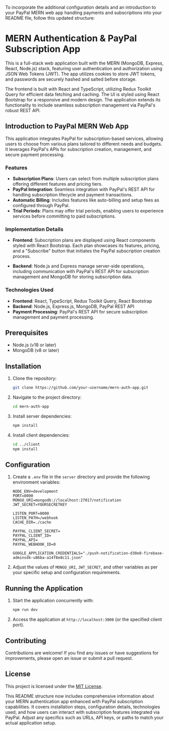 To incorporate the additional configuration details and an introduction to your PayPal MERN web app handling payments and subscriptions into your README file, follow this updated structure:

# MERN Authentication & PayPal Subscription App

This is a full-stack web application built with the MERN (MongoDB, Express, React, Node.js) stack, featuring user authentication and authorization using JSON Web Tokens (JWT). The app utilizes cookies to store JWT tokens, and passwords are securely hashed and salted before storage.

The frontend is built with React and TypeScript, utilizing Redux Toolkit Query for efficient data fetching and caching. The UI is styled using React Bootstrap for a responsive and modern design. The application extends its functionality to include seamless subscription management via PayPal's robust REST API.

## Introduction to PayPal MERN Web App

This application integrates PayPal for subscription-based services, allowing users to choose from various plans tailored to different needs and budgets. It leverages PayPal's APIs for subscription creation, management, and secure payment processing.

### Features

- **Subscription Plans**: Users can select from multiple subscription plans offering different features and pricing tiers.
- **PayPal Integration**: Seamless integration with PayPal's REST API for handling subscription lifecycle and payment transactions.
- **Automatic Billing**: Includes features like auto-billing and setup fees as configured through PayPal.
- **Trial Periods**: Plans may offer trial periods, enabling users to experience services before committing to paid subscriptions.

### Implementation Details

- **Frontend**: Subscription plans are displayed using React components styled with React Bootstrap. Each plan showcases its features, pricing, and a "Subscribe" button that initiates the PayPal subscription creation process.
  
- **Backend**: Node.js and Express manage server-side operations, including communication with PayPal's REST API for subscription management and MongoDB for storing subscription data.

### Technologies Used

- **Frontend**: React, TypeScript, Redux Toolkit Query, React Bootstrap
- **Backend**: Node.js, Express.js, MongoDB, PayPal REST API
- **Payment Processing**: PayPal's REST API for secure subscription management and payment processing.

## Prerequisites

- Node.js (v18 or later)
- MongoDB (v8 or later)

## Installation

1. Clone the repository:
   ```bash
   git clone https://github.com/your-username/mern-auth-app.git
   ```

2. Navigate to the project directory:
   ```bash
   cd mern-auth-app
   ```

3. Install server dependencies:
   ```bash
   npm install
   ```

4. Install client dependencies:
   ```bash
   cd ../client
   npm install
   ```

## Configuration

1. Create a `.env` file in the `server` directory and provide the following environment variables:
   ```plaintext
   NODE_ENV=development
   PORT=8000
   MONGO_URI=mongodb://localhost:27017/notification
   JWT_SECRET=YOURSECRETKEY

   LISTEN_PORT=8000
   LISTEN_PATH=/webhook
   CACHE_DIR=./cache

   PAYPAL_CLIENT_SECRET=
   PAYPAL_CLIENT_ID=
   PAYPAL_API=
   PAYPAL_WEBHOOK_ID=0

   GOOGLE_APPLICATION_CREDENTIALS="./push-notification-d30e0-firebase-adminsdk-u86ba-a14f8e8c11.json"
   ```
   
2. Adjust the values of `MONGO_URI`, `JWT_SECRET`, and other variables as per your specific setup and configuration requirements.

## Running the Application

1. Start the application concurrently with:
   ```bash
   npm run dev
   ```

2. Access the application at `http://localhost:3000` (or the specified client port).

## Contributing

Contributions are welcome! If you find any issues or have suggestions for improvements, please open an issue or submit a pull request.

## License

This project is licensed under the [MIT License](LICENSE).

This README structure now includes comprehensive information about your MERN authentication app enhanced with PayPal subscription capabilities. It covers installation steps, configuration details, technologies used, and how users can interact with subscription features integrated via PayPal. Adjust any specifics such as URLs, API keys, or paths to match your actual application setup.
